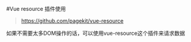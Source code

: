 #Vue resource 插件使用

>https://github.com/pagekit/vue-resource

如果不需要太多DOM操作的话，可以使用vue-resource这个插件来请求数据
```

```